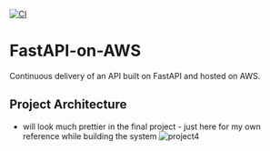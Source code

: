 [![CI](https://github.com/abzdel/FastAPI-on-AWS/actions/workflows/makefile.yml/badge.svg)](https://github.com/abzdel/FastAPI-on-AWS/actions/workflows/makefile.yml)

# FastAPI-on-AWS
Continuous delivery of an API built on FastAPI and hosted on AWS.

## Project Architecture
- will look much prettier in the final project - just here for my own reference while building the system
![project4](https://user-images.githubusercontent.com/55398496/202810995-eacd24f4-25b9-41d3-a8e8-4273d317a2cc.png)
